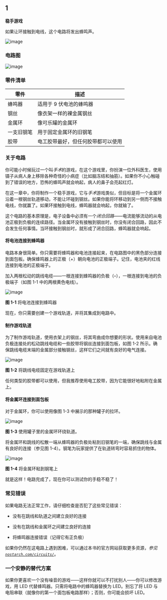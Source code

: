 ## 1

**稳手游戏**

如果让环接触到电线，这个电路将发出蜂鸣声。

![image](img/f0016-01.jpg)

### **电路图**

![image](img/f0017-01.jpg)

### **零件清单**

| **零件** | **描述** |
| --- | --- |
| 蜂鸣器 | 适用于 9 伏电池的蜂鸣器 |
| 钢丝 | 像衣架一样的裸金属钢丝 |
| 金属环 | 像可乐罐的金属环 |
| 一支旧钢笔 | 用于固定金属环的旧钢笔 |
| 胶带 | 电工胶带最好，但任何胶带都可以使用 |

### **关于电路**

你可能小时候玩过一个叫*手术*的游戏，在这个游戏里，你扮演一位外科医生，使用镊子从病人身上移除各种奇怪的小病症（比如脑冻结和抽筋）。如果你不小心触碰到了错误的地方，恐怖的蜂鸣声就会响起，病人的鼻子会亮起红灯。

在这一章中，你将制作一个稳手游戏，它与*手术*游戏类似，但目标是将一个金属环沿着一根钢丝轨道移动，不能让环碰到钢丝。如果你能将环移动到另一侧而不接触电线，你就赢了。如果环接触到电线，蜂鸣器就会响起，你就输了。

这个电路的基本原理是，电子设备中必须有一个*闭合回路*——电流能够流动的从电池正极到负极的连续路径。当金属环没有接触到钢丝时，你没有闭合回路，因此不会发生任何事情。当环接触到钢丝时，就形成了闭合回路，蜂鸣器就会响起。

#### **将电池连接到蜂鸣器**

电路本身很简单。你只需要将蜂鸣器和电池连接起来，在电路图中的黑色部分连接到面包板。确保蜂鸣器上的正极（+）朝向电池的正极端子。记住，电池夹的红线连接到电池的正极端子。

加入两根松动的跳线电缆——一根连接到蜂鸣器的负极（–），一根连接到电池的负极端子（如图 1-1 中的两根黄色电线）。

![image](img/f0018-01.jpg)

**图 1-1** 将电池连接到蜂鸣器

现在，你只需要创建一个游戏轨道，并将其集成到电路中。

#### **制作游戏轨道**

为了制作游戏轨道，使用衣架上的钢丝，将其弯曲成你想要的形状。使用来自电池负极连接处的松动跳线电缆和一些胶带将钢丝连接到面包板，如图 1-2 所示。确保跳线电缆末端的金属部分接触钢丝，这样它们之间就有良好的电气连接。

![image](img/f0019-01.jpg)

**图 1-2** 将跳线电缆固定在游戏轨道上

任何类型的胶带都可以使用，但我推荐使用电工胶带，因为它能很好地粘附在金属上。

#### **将金属环连接到面包板**

对于金属环，你可以使用像图 1-3 中展示的那种罐子的拉环。

![image](img/f0019-02.jpg)

**图 1-3** 使用罐子里的金属环环绕轨道。

将金属环和跳线的松散一端从蜂鸣器的负极处粘到旧钢笔的一端，确保跳线与金属有良好的连接（参见图 1-4）。钢笔为玩家提供了在轨道转弯时容易抓住的物体。

![image](img/f0020-01.jpg)

**图 1-4** 将金属环粘到钢笔上

就是这样！电路完成了，现在你可以测试你的手稳不稳了！

### **常见错误**

如果电路无法正常工作，请仔细检查是否犯了这些常见错误：

+   没有在跳线和轨道之间建立良好的连接

+   没有在跳线和金属环之间建立良好的连接

+   将蜂鸣器连接错误（记得它有正负极）

如果你仍然在这电路上遇到困难，可以通过本书的官方网站获取更多资源，*参见[`nostarch.com/circuits/`](https://nostarch.com/circuits/)*。

### **一个安静的替代方案**

如果你更喜欢一个没有噪音的游戏——这样你就可以不打扰别人——你可以修改游戏，用 LED 代替蜂鸣器。只需将电路中的蜂鸣器替换为 LED。别忘了将 LED 与电阻串联（就像你的第一个面包板电路那样）；否则，你可能会损坏 LED。
